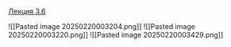 
[Лекция 3.6](https://www.youtube.com/watch?v=g0GgtqlhHaw&list=PLDyvV36pndZFHXjXuwA_NywNrVQO0aQqb&index=16)

![[Pasted image 20250220003204.png]]
![[Pasted image 20250220003220.png]]
![[Pasted image 20250220003429.png]]



